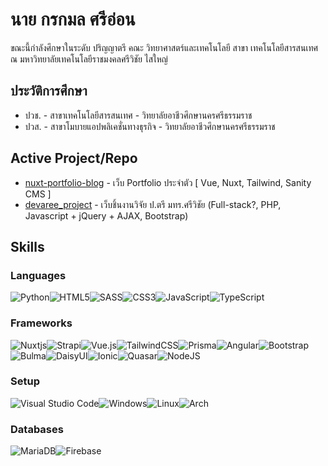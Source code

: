 # นาย กรกมล ศรีอ่อน

ขณะนี้กำลังศึกษาในระดับ ปริญญาตรี คณะ วิทยาศาสตร์และเทคโนโลยี สาขา เทคโนโลยีสารสนเทศ ณ มหาวิทยาลัยเทคโนโลยีราชมงคลศรีวิชัย ไสใหญ่

## ประวัติการศึกษา

- ปวช. - สาขาเทคโนโลยีสารสนเทศ - วิทยาลัยอาชีวศึกษานครศรีธรรมราช
- ปวส. - สาขาโมบายแอปพลิเคชั่นทางธุรกิจ - วิทยาลัยอาชีวศึกษานครศรีธรรมราช

## Active Project/Repo

- [nuxt-portfolio-blog](https://github.com/bKoZii/konkamon-portfolio-nuxt) - เว็บ Portfolio ประจำตัว [ Vue, Nuxt, Tailwind, Sanity CMS ]
- [devaree_project](https://github.com/MrLuciana/devaree_project) - เว็บชิ้นงานวิจัย ป.ตรี มทร.ศรีวิชัย (Full-stack?, PHP, Javascript + jQuery + AJAX, Bootstrap)

## Skills

### Languages

![Python](https://img.shields.io/badge/python-3670A0?style=for-the-badge&logo=python&logoColor=ffdd54)![HTML5](https://img.shields.io/badge/html5-%23E34F26.svg?style=for-the-badge&logo=html5&logoColor=white)![SASS](https://img.shields.io/badge/SASS-hotpink.svg?style=for-the-badge&logo=SASS&logoColor=white)![CSS3](https://img.shields.io/badge/css3-%231572B6.svg?style=for-the-badge&logo=css3&logoColor=white)![JavaScript](https://img.shields.io/badge/javascript-%23323330.svg?style=for-the-badge&logo=javascript&logoColor=%23F7DF1E)![TypeScript](https://img.shields.io/badge/typescript-%23007ACC.svg?style=for-the-badge&logo=typescript&logoColor=white)

### Frameworks

![Nuxtjs](https://img.shields.io/badge/Nuxt-002E3B?style=for-the-badge&logo=nuxtdotjs&logoColor=#00DC82)![Strapi](https://img.shields.io/badge/strapi-%232E7EEA.svg?style=for-the-badge&logo=strapi&logoColor=white)![Vue.js](https://img.shields.io/badge/vuejs-%2335495e.svg?style=for-the-badge&logo=vuedotjs&logoColor=%234FC08D)![TailwindCSS](https://img.shields.io/badge/tailwindcss-%2338B2AC.svg?style=for-the-badge&logo=tailwind-css&logoColor=white)![Prisma](https://img.shields.io/badge/Prisma-3982CE?style=for-the-badge&logo=Prisma&logoColor=white)![Angular](https://img.shields.io/badge/angular-%23DD0031.svg?style=for-the-badge&logo=angular&logoColor=white)![Bootstrap](https://img.shields.io/badge/bootstrap-%238511FA.svg?style=for-the-badge&logo=bootstrap&logoColor=white)![Bulma](https://img.shields.io/badge/bulma-00D0B1?style=for-the-badge&logo=bulma&logoColor=white)![DaisyUI](https://img.shields.io/badge/daisyui-5A0EF8?style=for-the-badge&logo=daisyui&logoColor=white)![Ionic](https://img.shields.io/badge/Ionic-%233880FF.svg?style=for-the-badge&logo=Ionic&logoColor=white)![Quasar](https://img.shields.io/badge/Quasar-16B7FB?style=for-the-badge&logo=quasar&logoColor=black)![NodeJS](https://img.shields.io/badge/node.js-6DA55F?style=for-the-badge&logo=node.js&logoColor=white)

### Setup

![Visual Studio Code](https://img.shields.io/badge/Visual%20Studio%20Code-0078d7.svg?style=for-the-badge&logo=visual-studio-code&logoColor=white)![Windows](https://img.shields.io/badge/Windows-0078D6?style=for-the-badge&logo=windows&logoColor=white)![Linux](https://img.shields.io/badge/Linux-FCC624?style=for-the-badge&logo=linux&logoColor=black)![Arch](https://img.shields.io/badge/Arch%20Linux-1793D1?logo=arch-linux&logoColor=fff&style=for-the-badge)

### Databases

![MariaDB](https://img.shields.io/badge/MariaDB-003545?style=for-the-badge&logo=mariadb&logoColor=white)![Firebase](https://img.shields.io/badge/Firebase-039BE5?style=for-the-badge&logo=Firebase&logoColor=white)